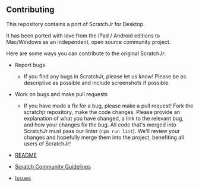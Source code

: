 ## Contributing
This repository contains a port of ScratchJr for Desktop. 

It has been ported with love from the iPad / Android editions to Mac/Windows
as an independent, open source community project.


Here are some ways you can contribute to the original ScratchJr:
* Report bugs
  * If you find any bugs in ScratchJr, please let us know! Please be as descriptive as possible and include screenshots if possible.
* Work on bugs and make pull requests
  * If you have made a fix for a bug, please make a pull request! Fork the scratchjr repository, make the code changes. Please provide an explanation of what you have changed, a link to the relevant bug, and how your changes fix the bug. All code that's merged into ScratchJr must pass our linter (`npm run lint`). We'll review your changes and hopefully merge them into the project, benefiting all users of ScratchJr!

* [README](https://github.com/LLK/scratchjr/blob/master/README.md)
* [Scratch Community Guidelines](https://github.com/LLK/scratch-www/wiki/Community-Guidelines)
* [Issues](https://github.com/LLK/scratchjr/issues)
